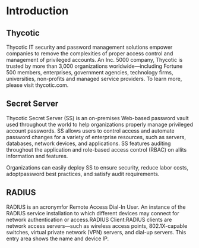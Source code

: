 [title]: # (Radius Secret Server Integration)
[tags]: # (introduction)
[priority]: # (1)
# Introduction

## Thycotic

Thycotic IT security and password management solutions empower companies to remove the complexities of proper access control and management of privileged accounts. An Inc. 5000 company, Thycotic is trusted by more than 3,000 organizations worldwide—including Fortune 500 members, enterprises, government agencies, technology firms, universities, non-profits and managed service providers. To learn more, please visit thycotic.com.

## Secret Server
Thycotic Secret Server (SS) is an on-premises Web-based password vault used throughout the world to help organizations properly manage privileged account passwords. SS allows users to control access and automate password changes for a variety of enterprise resources, such as servers, databases, network devices, and applications. SS features auditing throughout the application and role-based access control (RBAC) on allits information and features.

Organizations can easily deploy SS to ensure security, reduce labor costs, adoptpassword best practices, and satisfy audit requirements.

## RADIUS
RADIUS is an acronymfor Remote Access Dial-In User. An instance of the RADIUS service installation to which different devices may connect for network authentication or access.RADIUS Client:RADIUS clients are network access servers—such as wireless access points, 802.1X-capable switches, virtual private network (VPN) servers, and dial-up servers. This entry area shows the name and device IP.